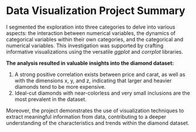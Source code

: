 # Data Visualization Project Summary
I segmented the exploration into three categories to delve into various aspects: the interaction between numerical variables, the dynamics of categorical variables within their own categories, and the categorical and numerical variables. This investigation was supported by crafting informative visualizations using the versatile _ggplot_ and _corrplot_ libraries.

__The analysis resulted in valuable insights into the diamond dataset:__
1. A strong positive correlation exists between price and carat, as well as with the dimensions x, y, and z, indicating that larger and heavier diamonds tend to be more expensive.
2. Ideal-cut diamonds with near-colorless and very small inclusions are the most prevalent in the dataset.

Moreover, the project demonstrates the use of visualization techniques to extract meaningful information from data, contributing to a deeper understanding of the characteristics and trends within the diamond dataset.

  
